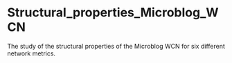 # Structural_properties_Microblog_WCN
The study of the structural properties of the Microblog WCN for six different network metrics.
